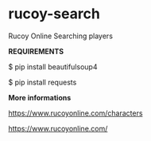 # rucoy-search
Rucoy Online Searching players 

**REQUIREMENTS**

$ pip install beautifulsoup4

$ pip install requests


**More informations**

https://www.rucoyonline.com/characters

https://www.rucoyonline.com/
